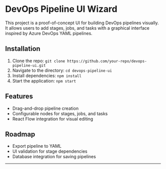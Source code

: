 # DevOps Pipeline UI Wizard

This project is a proof-of-concept UI for building DevOps pipelines visually. It allows users to add stages, jobs, and tasks with a graphical interface inspired by Azure DevOps YAML pipelines.

## **Installation**
1. Clone the repo: `git clone https://github.com/your-repo/devops-pipeline-ui.git`
2. Navigate to the directory: `cd devops-pipeline-ui`
3. Install dependencies: `npm install`
4. Start the application: `npm start`

## **Features**
- Drag-and-drop pipeline creation
- Configurable nodes for stages, jobs, and tasks
- React Flow integration for visual editing

## **Roadmap**
- Export pipeline to YAML
- UI validation for stage dependencies
- Database integration for saving pipelines

---
